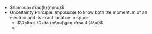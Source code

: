 - $\lambda=\frac{h}{m\nu}$
- Uncertainty Principle: Impossible to know both the momentum of an electron and its exact location in space
	- $\Delta x \Delta (m\nu)\geq \frac 4 {4\pi}$
	- 